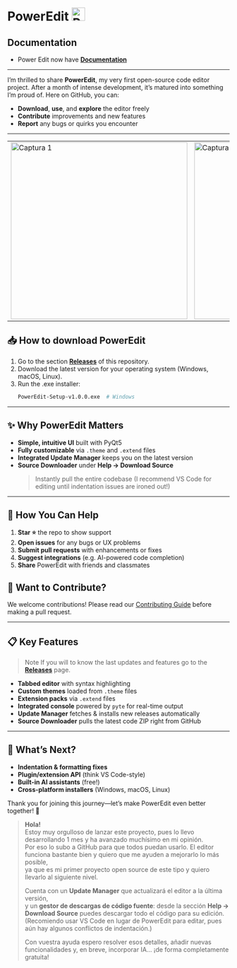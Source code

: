 # PowerEdit <img src="https://github.com/user-attachments/assets/cab68082-bd3e-494e-9781-734a50397a1e" alt="Pe" width="30"/> 

## Documentation
- Power Edit now have [**Documentation**](https://ztamdev.github.io/PowerEdit/)
---

I’m thrilled to share **PowerEdit**, my very first open-source code editor project. After a month of intense development, it’s matured into something I’m proud of. Here on GitHub, you can:

- **Download**, **use**, and **explore** the editor freely  
- **Contribute** improvements and new features  
- **Report** any bugs or quirks you encounter  



---
<table>
  <tr>
    <td>
      <img src="https://github.com/user-attachments/assets/deb7261f-f9c9-4474-bca4-de2ef0fba9d3" alt="Captura 1" width="400"/>
    </td>
    <td>
      <img src="https://github.com/user-attachments/assets/d8a7ff01-c099-4947-829d-0e639b8da249" alt="Captura 2" width="400"/>
    </td>
  </tr>
</table>

## 📥 How to download PowerEdit

1. Go to the section [**Releases**](https://github.com/ztamdev/PowerEdit/releases) of this repository.  
2. Download the latest version for your operating system (Windows, macOS, Linux).
3. Run the .exe installer:
   ```bash
   PowerEdit-Setup-v1.0.0.exe  # Windows

---

## ✨ Why PowerEdit Matters

- **Simple, intuitive UI** built with PyQt5  
- **Fully customizable** via `.theme` and `.extend` files  
- **Integrated Update Manager** keeps you on the latest version  
- **Source Downloader** under **Help → Download Source**  
  > Instantly pull the entire codebase (I recommend VS Code for editing until indentation issues are ironed out!)

---

## 🔧 How You Can Help

1. **Star ⭐** the repo to show support  
2. **Open issues** for any bugs or UX problems  
3. **Submit pull requests** with enhancements or fixes  
4. **Suggest integrations** (e.g. AI-powered code completion)  
5. **Share** PowerEdit with friends and classmates

 ## 🙌 Want to Contribute?

We welcome contributions! Please read our [Contributing Guide](https://github.com/ZtaMDev/PowerEdit/blob/main/CONTRIBUTING.md) before making a pull request.

---

## 📋 Key Features

> Note If you will to know the last updates and features go to the [**Releases**](https://github.com/ztamdev/PowerEdit/releases) page.

- **Tabbed editor** with syntax highlighting  
- **Custom themes** loaded from `.theme` files  
- **Extension packs** via `.extend` files  
- **Integrated console** powered by `pyte` for real-time output  
- **Update Manager** fetches & installs new releases automatically  
- **Source Downloader** pulls the latest code ZIP right from GitHub  

---

## 🌟 What’s Next?

- **Indentation & formatting fixes**  
- **Plugin/extension API** (think VS Code-style)  
- **Built-in AI assistants** (free!)  
- **Cross-platform installers** (Windows, macOS, Linux)  

Thank you for joining this journey—let’s make PowerEdit even better together! 🎉  

> **Hola!**  
> Estoy muy orgulloso de lanzar este proyecto, pues lo llevo desarrollando 1 mes y ha avanzado muchísimo en mi opinión.  
> Por eso lo subo a GitHub para que todos puedan usarlo. El editor funciona bastante bien y quiero que me ayuden a mejorarlo lo más posible,  
> ya que es mi primer proyecto open source de este tipo y quiero llevarlo al siguiente nivel.  
>  
> Cuenta con un **Update Manager** que actualizará el editor a la última versión,  
> y un **gestor de descargas de código fuente**: desde la sección **Help → Download Source** puedes descargar todo el código para su edición.  
> (Recomiendo usar VS Code en lugar de PowerEdit para editar, pues aún hay algunos conflictos de indentación.)  
>  
> Con vuestra ayuda espero resolver esos detalles, añadir nuevas funcionalidades y, en breve, incorporar IA… ¡de forma completamente gratuita!  
